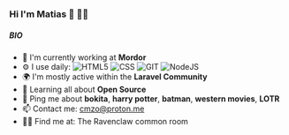 ### Hi I'm Matias 👋 👨‍💻

<!--
##### NOW

- ✨ Crafted last [Laracon Online](https://laracon.net) website;
- 🇵🇹 Planing the "Tuga-Co-Op";
- 🍑 What about this?
-->

##### BIO

- 🏢 I'm currently working at **Mordor**
- ⚙️ I use daily: <img src="https://img.shields.io/badge/-HTML-ECE75F?logo=html5&logoColor=E34F26&style=flat&logoWidth=20" alt="HTML5"> <img src="https://img.shields.io/badge/-CSS-ECE75F?logo=css3&logoColor=1572B6&style=flat&logoWidth=20" alt="CSS"> <img src="https://img.shields.io/badge/-GIT-ECE75F?logo=git&logoColor=#F05032&style=flat&logoWidth=20" alt="GIT"> <img src="https://img.shields.io/badge/-NodeJS-ECE75F?logo=node.js&logoColor=339933&style=flat&logoWidth=20" alt="NodeJS">
- 🌍 I'm mostly active within the **Laravel Community**
- 🌱 Learning all about **Open Source**
- 💬 Ping me about **bokita**, **harry potter**, **batman**, **western movies**, **LOTR**
- 📫 Contact me: [cmzo@proton.me](mailto:cmzo@protonmail.com)
- 🧙‍♂️ Find me at: The Ravenclaw common room

<!--- 💅 Designed: @pestphp, [NorthMeetsSouth.audio](https://www.northmeetssouth.audio), [ThenPing.me](https://thenping.me), [HappydDev.fm](https://www.happydev.fm), etc… -->

<!--
<img src="https://img.shields.io/badge/-HTML-AEBDCA?logo=html5&logoColor=E34F26&style=flat&logoWidth=20" alt="HTML5"> <img src="https://img.shields.io/badge/-CSS-AEBDCA?logo=css3&logoColor=1572B6&style=flat&logoWidth=20" alt="CSS"> <img src="https://img.shields.io/badge/-GIT-ECE75F?logo=git&logoColor=#F05032&style=flat&logoWidth=20" alt="GIT"> <img src="https://img.shields.io/badge/-NodeJS-ECE75F?logo=node.js&logoColor=339933&style=flat&logoWidth=20" alt="NodeJS">

`.php`, `.js`, `.html`, `.css`, `.svg`, `.psd`, `.ai`


**cmzo/cmzo** is a ✨ _special_ ✨ repository because its `README.md` (this file) appears on your GitHub profile.

Here are some ideas to get you started:

- 🔭 I’m currently working on ...
- 🌱 I’m currently learning ...
- 👯 I’m looking to collaborate on ...
- 🤔 I’m looking for help with ...
- 💬 Ask me about ...
- 📫 How to reach me: ...
- 😄 Pronouns: ...
- ⚡ Fun fact: ...
-->
